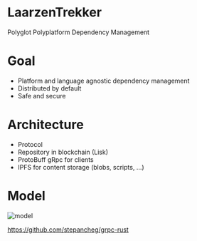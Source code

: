 # LaarzenTrekker
Polyglot Polyplatform Dependency Management
# Goal
* Platform and language agnostic dependency management
* Distributed by default
* Safe and secure
# Architecture
* Protocol
* Repository in blockchain (Lisk)
* ProtoBuff gRpc for clients
* IPFS for content storage (blobs, scripts, ...)
# Model
![model](https://raw.githubusercontent.com/yenwel/LaarzenTrekker/blob/master/Dependency.png)



https://github.com/stepancheg/grpc-rust